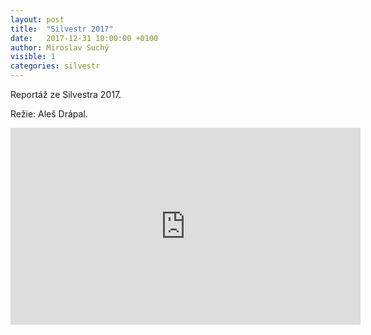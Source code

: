 ```yaml
---
layout: post
title:  "Silvestr 2017"
date:   2017-12-31 10:00:00 +0100
author: Miroslav Suchý
visible: 1
categories: silvestr
---
```

Reportáž ze Silvestra 2017.

Režie: Aleš Drápal.

<iframe width="560" height="315" src="https://www.youtube.com/embed/k4OirSON2Cc" frameborder="0" allow="accelerometer; autoplay; encrypted-media; gyroscope; picture-in-picture" allowfullscreen></iframe>
